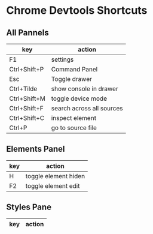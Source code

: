 # Chrome Devtools Shortcuts
## All Pannels 
|key|action|
|--|---|
|F1| settings|
|Ctrl+Shift+P|Command Panel|
Esc|Toggle drawer
Ctrl+Tilde|show console in drawer
Ctrl+Shift+M|toggle device mode
Ctrl+Shift+F|search across all sources
Ctrl+Shift+C| inspect element
Ctrl+P|go to source file


## Elements Panel
|key|action|
|--|---|
|H | toggle element hiden|
|F2|toggle element edit|

## Styles Pane
|key|action|
|--|---|
